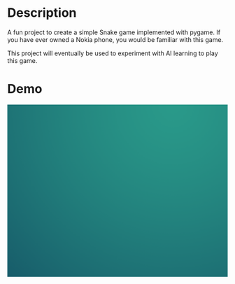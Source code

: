 # Description
A fun project to create a simple Snake game implemented with pygame. 
If you have ever owned a Nokia phone, you would be familiar with this game.

This project will eventually be used to experiment with AI learning to play this game.

# Demo
![A quick game!](https://github.com/breaktoprotect/py-python-game/blob/master/gif/snake-game.gif)